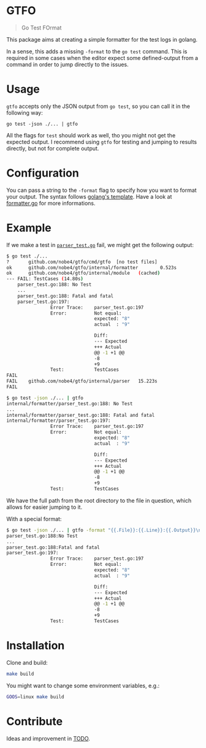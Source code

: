 GTFO
====

> Go Test FOrmat

This package aims at creating a simple formatter for the test logs in golang.

In a sense, this adds a missing `-format` to the `go test` command. This is
required in some cases when the editor expect some defined-output from a
command in order to jump directly to the issues.

# Usage

`gtfo` accepts only the JSON output from `go test`, so you can call it in the
following way:

```
go test -json ./... | gtfo
```

All the flags for `test` should work as well, tho you might not get the
expected output. I recommend using `gtfo` for testing and jumping to results
directly, but not for complete output.

# Configuration

You can pass a string to the `-format` flag to specify how you want to format
your output. The syntax follows [golang's
template](https://golang.org/pkg/text/template/). Have a look at
[formatter.go](./internal/formatter/formatter.go) for more informations.

# Example
If we make a test in
[`parser_test.go`](./internal/parser/parser_test.go) fail, we might get the
following output:

```bash
$ go test ./...
?       github.com/nobe4/gtfo/cmd/gtfo  [no test files]
ok      github.com/nobe4/gtfo/internal/formatter        0.523s
ok      github.com/nobe4/gtfo/internal/module   (cached)
--- FAIL: TestCases (14.80s)
    parser_test.go:188: No Test
    ...
    parser_test.go:188: Fatal and fatal
    parser_test.go:197:
                Error Trace:    parser_test.go:197
                Error:          Not equal:
                                expected: "8"
                                actual  : "9"

                                Diff:
                                --- Expected
                                +++ Actual
                                @@ -1 +1 @@
                                -8
                                +9
                Test:           TestCases
FAIL
FAIL    github.com/nobe4/gtfo/internal/parser   15.223s
FAIL
```

```bash
$ go test -json ./... | gtfo
internal/formatter/parser_test.go:188: No Test
...
internal/formatter/parser_test.go:188: Fatal and fatal
internal/formatter/parser_test.go:197:
                Error Trace:    parser_test.go:197
                Error:          Not equal:
                                expected: "8"
                                actual  : "9"

                                Diff:
                                --- Expected
                                +++ Actual
                                @@ -1 +1 @@
                                -8
                                +9
                Test:           TestCases
```

We have the full path from the root directory to the file in question, which
allows for easier jumping to it.

With a special format:

```bash
$ go test -json ./... | gtfo -format "{{.File}}:{{.Line}}:{{.Output}}\n"
parser_test.go:188:No Test
...
parser_test.go:188:Fatal and fatal
parser_test.go:197:
                Error Trace:    parser_test.go:197
                Error:          Not equal:
                                expected: "8"
                                actual  : "9"

                                Diff:
                                --- Expected
                                +++ Actual
                                @@ -1 +1 @@
                                -8
                                +9
                Test:           TestCases
```



# Installation

Clone and build:
```bash
make build
```

You might want to change some environment variables, e.g.:
```bash
GOOS=linux make build
```
# Contribute

Ideas and improvement in [TODO](./TODO.md).

